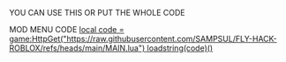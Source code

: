 YOU CAN USE THIS OR PUT THE WHOLE CODE

MOD MENU CODE [local code = game:HttpGet("https://raw.githubusercontent.com/SAMPSUL/FLY-HACK-ROBLOX/refs/heads/main/MAIN.lua") loadstring(code)()](https://raw.githubusercontent.com/SAMPSUL/SAMPSULS-MOD-MENU-ROBLOX/refs/heads/main/MAIN.lua)
